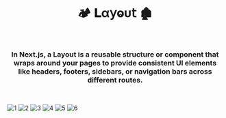 <h1  align="center" > 🏕️ 𝐋α𝗒ⱺυ𝗍  🏚️ </h1>

</br>

<h3  align="center" > In Next.js, a Layout is a reusable structure or component that wraps around your pages to provide consistent UI elements like headers, footers, sidebars, or navigation bars across different routes. </h3>

</br>

![1](https://github.com/user-attachments/assets/cd30d4a1-a910-42a1-bafe-3f80012235e0)
![2](https://github.com/user-attachments/assets/9061e5a3-ebda-428b-a74b-b61926ba0b58)
![3](https://github.com/user-attachments/assets/680e5ad6-fd76-4610-9e7d-b16ec5dfc8fc)
![4](https://github.com/user-attachments/assets/2144b7ef-9f42-4335-92cb-adadec66d1aa)
![5](https://github.com/user-attachments/assets/6cf13ce0-5c3e-492a-a14d-4edc3481bf0d)
![6](https://github.com/user-attachments/assets/663018b7-3a9b-4306-ae57-5fbe5d0b4f08)